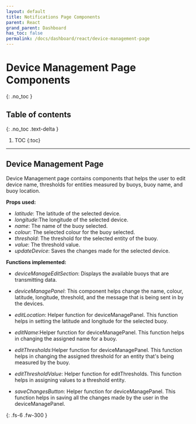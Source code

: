 ```yaml
---  
layout: default  
title: Notifications Page Components
parent: React  
grand_parent: Dashboard
has_toc: false
permalink: /docs/dashboard/react/device-management-page
---  
```


# Device Management Page Components
{: .no_toc }



## Table of contents
{: .no_toc .text-delta }

1. TOC
{:toc}

---

## Device Management Page

Device Management page contains components that helps the user to edit device name, thresholds for entities measured by buoys, buoy name, and buoy location.

**Props used:**
- *latitude*: The latitude of the selected device.
- *longitude*:The longitude of the selected device. 
- *name*: The name of the buoy selected.
- *colour*: The selected colour for the buoy selected.
- *threshold*: The threshold for the selected entity of the buoy.
- *value*: The threshold value.
- *updateDevice*: Saves the changes made for the selected device.

**Functions implemented:**
- *deviceManageEditSection*: Displays the available buoys that are transmitting data.
- *deviceManagePanel*: This component helps change the name, colour, latitude, longitude, threshold, and the message that is being sent in by the devices.
- *editLocation*: Helper function for deviceManagePanel. This function helps in setting the latitude and longitude for the selected buoy.

- *editName*:Helper function for deviceManagePanel. This function helps in changing the assigned name for a buoy.

- *editThresholds*:Helper function for deviceManagePanel. This function helps in changing the assigned threshold for an entity that's being measured by the buoy.

- *editThresholdValue*: Helper function for editThresholds. This function helps in assigning values to a threshold entity.

- *saveChangesButton*: Helper function for deviceManagePanel. This function helps in saving all the changes made by the user in the deviceManagePanel.
  
{: .fs-6 .fw-300 }
